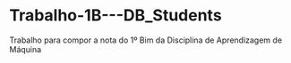 # Trabalho-1B---DB_Students
Trabalho para compor a nota do 1º Bim da Disciplina de Aprendizagem de Máquina
